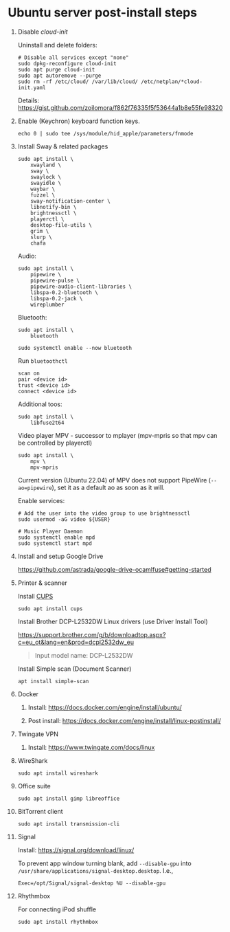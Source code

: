 # Ubuntu server post-install steps

1. Disable _cloud-init_

	Uninstall and delete folders:

	```shell
	# Disable all services except "none"
	sudo dpkg-reconfigure cloud-init
	sudo apt purge cloud-init
	sudo apt autoremove --purge
	sudo rm -rf /etc/cloud/ /var/lib/cloud/ /etc/netplan/*cloud-init.yaml
	```
	
	Details: https://gist.github.com/zoilomora/f862f76335f5f53644a1b8e55fe98320

2. Enable (Keychron) keyboard function keys.

	```shell
	echo 0 | sudo tee /sys/module/hid_apple/parameters/fnmode
	```

3. Install Sway & related packages

	```shell
	sudo apt install \
		xwayland \
		sway \
		swaylock \
		swayidle \
		waybar \
		fuzzel \
		sway-notification-center \
		libnotify-bin \
		brightnessctl \
 		playerctl \
 		desktop-file-utils \
 		grim \
 		slurp \
		chafa
	```

	Audio:
	```shell
	sudo apt install \
		pipewire \
		pipewire-pulse \
		pipewire-audio-client-libraries \
		libspa-0.2-bluetooth \
		libspa-0.2-jack \
		wireplumber
	```

	Bluetooth:
	```shell
	sudo apt install \
		bluetooth
	
	sudo systemctl enable --now bluetooth
	```
	Run `bluetoothctl`
	```
	scan on
	pair <device id>
	trust <device id>
	connect <device id>
	```

	Additional toos:
	```shell
	sudo apt install \
		libfuse2t64
	```

	Video player MPV - successor to mplayer (mpv-mpris so that mpv can be controlled by playerctl)
	```shell
	sudo apt install \
		mpv \
 		mpv-mpris
	```
	Current version (Ubuntu 22.04) of MPV does not support PipeWire (`--ao=pipewire`), set it as a default ao as soon as it will.

	Enable services:
	```shell
	# Add the user into the video group to use brightnessctl
	sudo usermod -aG video ${USER}

	# Music Player Daemon
	sudo systemctl enable mpd
	sudo systemctl start mpd
	```

4. Install and setup Google Drive

	https://github.com/astrada/google-drive-ocamlfuse#getting-started

5. Printer & scanner

	Install [CUPS](https://ubuntu.com/server/docs/service-cups)
	```shell
	sudo apt install cups
	```
	Install Brother DCP-L2532DW Linux drivers (use Driver Install Tool)

	https://support.brother.com/g/b/downloadtop.aspx?c=eu_ot&lang=en&prod=dcpl2532dw_eu

	> Input model name: DCP-L2532DW

	Install Simple scan (Document Scanner)
	```shell
	apt install simple-scan
	```

6. Docker

	1. Install: https://docs.docker.com/engine/install/ubuntu/

	2. Post install: https://docs.docker.com/engine/install/linux-postinstall/

7. Twingate VPN

	1. Install: https://www.twingate.com/docs/linux
8. WireShark
	
	```shell
	sudo apt install wireshark
	```
9. Office suite 

	```shell
	sudo apt install gimp libreoffice
	```

10. BitTorrent client

	```shell
	sudo apt install transmission-cli
	```

11. Signal

	Install: https://signal.org/download/linux/

	To prevent app window turning blank, add `--disable-gpu` into `/usr/share/applications/signal-desktop.desktop`. I.e.,
	```
	Exec=/opt/Signal/signal-desktop %U --disable-gpu
	```

12. Rhythmbox

	For connecting iPod shuffle
	```shell
	sudo apt install rhythmbox 
	```

